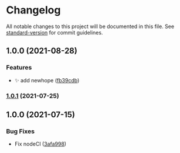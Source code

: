 # Changelog

All notable changes to this project will be documented in this file. See [standard-version](https://github.com/conventional-changelog/standard-version) for commit guidelines.

## 1.0.0 (2021-08-28)

### Features

-   ✨ add newhope ([fb39cdb](https://github.com/sweatpotato13/newhope/commit/fb39cdbc247eb8edf4deddc782d5c34807d1e2bf))

### [1.0.1](https://github.com/sweatpotato13/nodejs-typescript-boilerplate/compare/v1.0.0...v1.0.1) (2021-07-25)

## 1.0.0 (2021-07-15)

### Bug Fixes

-   Fix nodeCI ([3afa998](https://github.com/sweatpotato13/nodejs-typescript-boilerplate/commit/3afa9986ceafa86c9c8a6933ee35dec01c2843cc))
